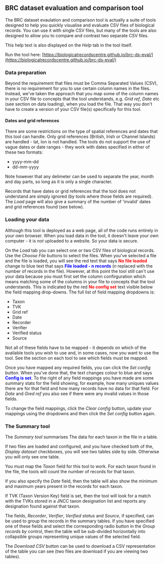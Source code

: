 ## BRC dataset evaluation and comparison tool
The BRC dataset evaulation and comparison tool is actually a suite of
tools designed to help you quickly visualise and evaluate
CSV files of biological records. You can use it with single CSV
files, but many of the tools are also designed to allow you to
compare and contrast two separate CSV files.

This help text is also displayed on the *Help* tab in the tool itself.

Run the tool here: [https://biologicalrecordscentre.github.io/brc-ds-eval/](https://biologicalrecordscentre.github.io/brc-ds-eval/)

### Data preparation
Beyond the requirement that files must be Comma Separated Values (CSV), there
is no requirement for you to use certain column names in the files. Instead, we've
taken the approach that you
map some of the column names in your CSV file to concepts that the tool
understands, e.g. *Grid ref*, *Date* etc (see section on data loading), when
you load the file. That way you don't have to create a version of your CSV file(s)
specifically for this tool.

#### Dates and grid references
There are some restrictions on the type of spatial references and dates that 
this tool can handle. Only grid references (British, Irish or Channel Islands)
are handled - lat, lon is not handled. The tools do not support the use of
vague dates or date ranges - they work with dates specified in either of these
two formats:
 - yyyy-mm-dd
 - dd-mm-yyyy
 
Note however that any delimeter can be used to separate the year, month and day
parts, so long as it is only a single character.

Records that have dates or grid references that the tool does not understand 
are simply ignored (by tools where those fields are required). The *Load*
page will also give a summary of the number of 'invalid' dates and grid
references found (see below).

### Loading your data
Although this tool is deployed as a web page, all of the code runs entirely in your
own browser. When you load data in the tool, it doesn't leave your own computer - it is
*not* uploaded to a website. So your data is secure.

On the *Load* tab you can select one or two CSV files of biological records. Use the
*Choose File* buttons to select the files. When you've selected a file and
the file is loaded, you will see
the red text that says <span style="color:red">**No file loaded**</span> change
to blue text that says <span style="color:blue">**File loaded - n records**</span>
(*n* replaced with the number of records in the file). However, at this point
the tool still can't use your data because 
you must first set the column confirguration 
which means matching some of the columns in your file to concepts that the tool
understands. This is indicated by the red 
<span style="color:red">**No config set**</span> text visible below the field
mapping drop-downs.
 The full list of field mapping dropdowns is:
 - Taxon
 - TVK
 - Grid ref
 - Date
 - Recorder
 - Verifier
 - Verified status
 - Source

Not all of these fields have to be mapped - it depends on which of the available
tools you wish to use and, in some cases, now you want to use the tool. See the section on each tool to see which fields must be mapped.

Once you have mapped any required fields, you can click the *Set config* button.
When you've done that, the text changes colour to blue and says
<span style="color:blue">**Config is set**</span>. To the right of any
field mappings you have made are some summary stats for the field showing,
for example, how many uniques values there are for that field and how many
records have no data for that field. For *Date* and *Gred ref* you also see
if there were any invalid values in those fields.

To change the field mappings, click the *Clear config* button, update your
mappings using the dropdowns and then click the *Set config* button again.

### The Summary tool
The *Summary tool* summarises The data for each taxon in the file in a table.

If two
files are loaded and configured, and you have checked both of the,
*Display dataset* checkboxes, you will see two tables side by side. Otherwise
you will only see one table.

You must map the *Taxon* field for this tool to work. For each taxon found
in the file, the tools will count the number of records for that taxon. 

If
you also specify the *Date* field, then the table will also show the minimum
and maximum years present in the records for each taxon.

If TVK (Taxon Version Key) field is set, then the tool will look for a match
with the TVKs stored in a JNCC taxon designation list and reports any designation
found against that taxon.

The fields, *Recorder*, *Verifier*, *Verified status* and *Source*, if
specified, can be used to group the records in the summary tables. If
you have specified one of these fields and select the corresponding 
radio button in the *Group records by* control, then the table will be
sub-divided horizontally into collapsible groups representing unique
values of the selected field.

The *Download CSV* button can be used to download a CSV representation
of the table you can see (two files are download if you are viewing
two tables).








